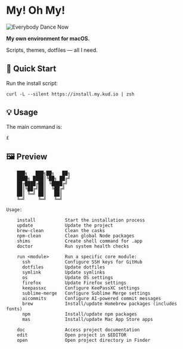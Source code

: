 # My! Oh My!

![Everybody Dance Now](everybodydancenow.gif)

**My own environment for macOS.**

Scripts, themes, dotfiles — all I need.

## 🚀 Quick Start

Run the install script:

```shell
curl -L --silent https://install.my.kud.io | zsh
```

## 💡 Usage

The main command is:

```shell
£
```

## 🖼️ Preview

```
    ███╗   ███╗██╗   ██╗
    ████╗ ████║╚██╗ ██╔╝
    ██╔████╔██║ ╚████╔╝
    ██║╚██╔╝██║  ╚██╔╝
    ██║ ╚═╝ ██║   ██║
    ╚═╝     ╚═╝   ╚═╝

Usage:

    install           Start the installation process
    update            Update the project
    brew-clean        Clean the casks
    npm-clean         Clean global Node packages
    shims             Create shell command for .app
    doctor            Run system health checks

    run <module>      Run a specific core module:
      ssh             Configure SSH keys for GitHub
      dotfiles        Update dotfiles
      symlink         Update symlinks
      os              Update OS settings
      firefox         Update Firefox settings
      keepassxc       Configure KeePassXC settings
      sublime-merge   Configure Sublime Merge settings
      aicommits       Configure AI-powered commit messages
      brew            Install/update Homebrew packages (includes fonts)
      npm             Install/update npm packages
      mas             Install/update Mac App Store apps

    doc               Access project documentation
    edit              Open project in $EDITOR
    open              Open project directory in Finder
```
